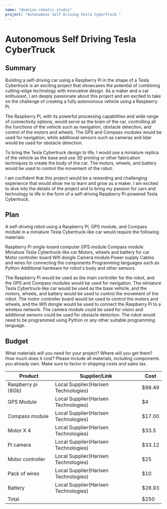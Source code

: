 ```yaml
---
name: "@sanjus-robotic-studio"
project: "Autonomous Self Driving Tesla CyberTruck "
---
```


# Autonomous Self Driving Tesla CyberTruck 

## Summary

Building a self-driving car using a Raspberry Pi in the shape of a Tesla Cybertruck is an exciting project that showcases the potential of combining cutting-edge technology with innovative design. As a maker and a car enthusiast, I am deeply passionate about this project and am excited to take on the challenge of creating a fully autonomous vehicle using a Raspberry Pi.

The Raspberry Pi, with its powerful processing capabilities and wide range of connectivity options, would serve as the brain of the car, controlling all the functions of the vehicle such as navigation, obstacle detection, and control of the motors and wheels. The GPS and Compass modules would be used for navigation, while additional sensors such as cameras and lidar would be used for obstacle detection.

To bring the Tesla Cybertruck design to life, I would use a miniature replica of the vehicle as the base and use 3D printing or other fabrication techniques to create the body of the car. The motors, wheels, and battery would be used to control the movement of the robot.

I am confident that this project would be a rewarding and challenging experience that would allow me to learn and grow as a maker. I am excited to dive into the details of the project and to bring my passion for cars and technology to life in the form of a self-driving Raspberry Pi-powered Tesla Cybertruck.





## Plan

A self-driving robot using a Raspberry Pi, GPS module, and Compass module in a miniature Tesla Cybertruck-like car would require the following materials:

Raspberry Pi single-board computer
GPS module
Compass module
Miniature Tesla Cybertruck-like car
Motors, wheels and battery for car
Motor controller board
Wifi dongle
Camera module
Power supply
Cables and wires for connecting the components
Programming languages such as Python
Additional hardware for robot's body and other sensors.

The Raspberry Pi would be used as the main controller for the robot, and the GPS and Compass modules would be used for navigation. The miniature Tesla Cybertruck-like car would be used as the base vehicle, and the motors, wheels, and battery would be used to control the movement of the robot. The motor controller board would be used to control the motors and wheels, and the Wifi dongle would be used to connect the Raspberry Pi to a wireless network. The camera module could be used for vision and additional sensors could be used for obstacle detection. The robot would need to be programmed using Python or any other suitable programming language.

## Budget

What materials will you need for your project? Where will you get them? How much does it cost? Please include all materials, including components you already own. Make sure to factor in shipping costs and sales tax.

| Product         | Supplier/Link                         | Cost   |
| --------------- | ------------------------------------- | ------ |
| Raspberry pi (8Gb)   | Local Supplier(Harisen Technologies)  | $98.49  |
| GPS Module | Local Supplier(Harisen Technologies)  | $4 |
| Compass module | Local Supplier(Harisen Technologies)  | $17.00 |
| Motor X 4   | Local Supplier(Harisen Technologies)  | $33.5  |
| Pi camera | Local Supplier(Harisen Technologies)  | $33.12 |
| Motor controller | Local Supplier(Harisen Technologies)  | $25 |
| Pack of wires   | Local Supplier(Harisen Technologies)  | $10  |
| Battery   | Local Supplier(Harisen Technologies)  | $28.93  |
| Total           |                                       | $250 |
